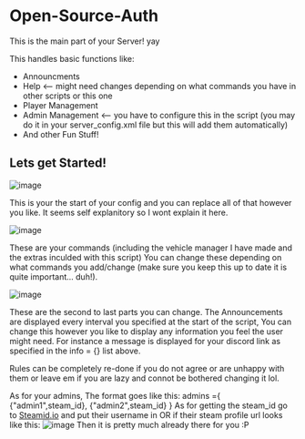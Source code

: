 # Open-Source-Auth

This is the main part of your Server! yay

This handles basic functions like:
- Announcments
- Help <-- might need changes depending on what commands you have in other scripts or this one
- Player Management
- Admin Management <-- you have to configure this in the script (you may do it in your server_config.xml file but this will add them automatically)
- And other Fun Stuff!

## Lets get Started!

![image](https://github.com/user-attachments/assets/a27edfd1-5c99-4ae9-9ae7-1f7f43b3209b)

This is your the start of your config and you can replace all of that however you like.
It seems self explanitory so I wont explain it here.

![image](https://github.com/user-attachments/assets/7b74f4fc-a0af-4ce8-be8f-0a8e8d0ccc8c)

These are your commands (including the vehicle manager I have made and the extras inculded with this script)
You can change these depending on what commands you add/change (make sure you keep this up to date it is quite important... duh!).

![image](https://github.com/user-attachments/assets/64995e1d-cea9-4cf0-af9e-72c84d09c122)

These are the second to last parts you can change.
The Announcements are displayed every interval you specified at the start of the script, You can change this however you like to display any information you feel the user might need.
For instance a message is displayed for your discord link as specified in the info = {} list above.

Rules can be completely re-done if you do not agree or are unhappy with them or leave em if you are lazy and connot be bothered changing it lol.

As for your admins,
The format goes like this:
admins ={
  {"admin1",steam_id},
  {"admin2",steam_id}
}
As for getting the steam_id go to [Steamid.io](https://steamid.io) and put their username in OR
if their steam profile url looks like this: ![image](https://github.com/user-attachments/assets/6af2e3d4-236e-44d0-9b00-82c31e7c104d)
Then it is pretty much already there for you :P
